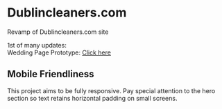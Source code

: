 # Dublincleaners.com
Revamp of Dublincleaners.com site

1st of many updates:  
Wedding Page Prototype: <a href="https://skhundc.github.io/Dublincleaners.com/Wedding.html">Click here</a>

## Mobile Friendliness

This project aims to be fully responsive. Pay special attention to the hero section so text retains horizontal padding on small screens.
